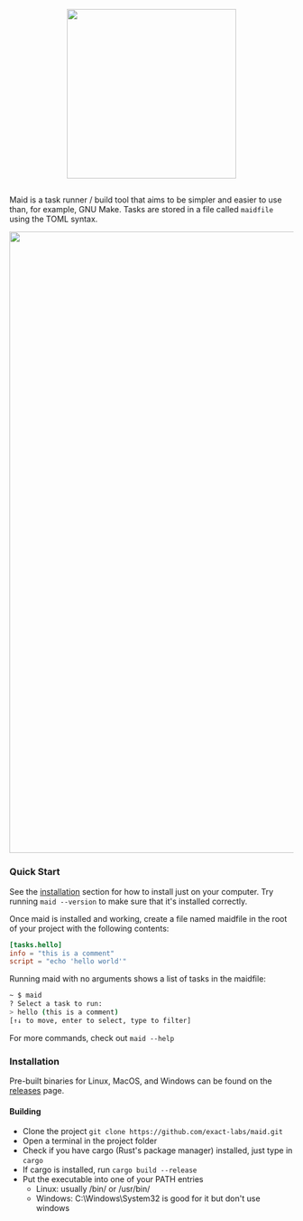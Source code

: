 <p align="center"><img style="width: 300px;" src="https://cdn.justjs.dev/assets/svg/maid_title.svg" /></p>

##

Maid is a task runner / build tool that aims to be simpler and easier to use than, for example, GNU Make.
Tasks are stored in a file called `maidfile` using the TOML syntax.

<img style="width: 1100px;" src="https://cdn.justjs.dev/assets/maid_screenshot.png">

### Quick Start

See the [installation](#installation) section for how to install just on your computer. Try running `maid --version` to make sure that it's installed correctly.

Once maid is installed and working, create a file named maidfile in the root of your project with the following contents:

```toml
[tasks.hello]
info = "this is a comment"
script = "echo 'hello world'"
```

Running maid with no arguments shows a list of tasks in the maidfile:

```bash
~ $ maid
? Select a task to run:
> hello (this is a comment)
[↑↓ to move, enter to select, type to filter]
```

For more commands, check out `maid --help`

### Installation

Pre-built binaries for Linux, MacOS, and Windows can be found on the [releases](https://github.com/exact-labs/maid/releases) page.

#### Building

- Clone the project `git clone https://github.com/exact-labs/maid.git`
- Open a terminal in the project folder
- Check if you have cargo (Rust's package manager) installed, just type in `cargo`
- If cargo is installed, run `cargo build --release`
- Put the executable into one of your PATH entries
  - Linux: usually /bin/ or /usr/bin/
  - Windows: C:\Windows\System32 is good for it but don't use windows
